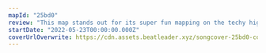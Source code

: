 ```yaml
---
mapId: "25bd0"
review: "This map stands out for its super fun mapping on the techy higher difficulties,  engaging lower diffs and very nice light show! With a full spread ranging from 2.13 to 7.82 nps, it definitely has something for everybody!"
startDate: "2022-05-23T00:00:00.000Z"
coverUrlOverwrite: https://cdn.assets.beatleader.xyz/songcover-25bd0-cover.jpg
---
```

